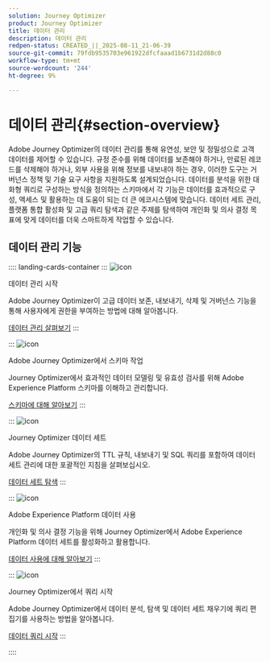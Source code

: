 ```yaml
---
solution: Journey Optimizer
product: Journey Optimizer
title: 데이터 관리
description: 데이터 관리
redpen-status: CREATED_||_2025-08-11_21-06-39
source-git-commit: 79fdb9535703e961922dfcfaaad1b6731d2d88c0
workflow-type: tm+mt
source-wordcount: '244'
ht-degree: 9%

---
```



# 데이터 관리{#section-overview}

Adobe Journey Optimizer의 데이터 관리를 통해 유연성, 보안 및 정밀성으로 고객 데이터를 제어할 수 있습니다. 규정 준수를 위해 데이터를 보존해야 하거나, 만료된 레코드를 삭제해야 하거나, 외부 사용을 위해 정보를 내보내야 하는 경우, 이러한 도구는 거버넌스 정책 및 기술 요구 사항을 지원하도록 설계되었습니다. 데이터를 분석을 위한 대화형 쿼리로 구성하는 방식을 정의하는 스키마에서 각 기능은 데이터를 효과적으로 구성, 액세스 및 활용하는 데 도움이 되는 더 큰 에코시스템에 맞습니다. 데이터 세트 관리, 플랫폼 통합 활성화 및 고급 쿼리 탐색과 같은 주제를 탐색하여 개인화 및 의사 결정 목표에 맞게 데이터를 더욱 스마트하게 작업할 수 있습니다.

## 데이터 관리 기능

:::: landing-cards-container
:::
![icon](https://cdn.experienceleague.adobe.com/icons/book.svg)

데이터 관리 시작

Adobe Journey Optimizer이 고급 데이터 보존, 내보내기, 삭제 및 거버넌스 기능을 통해 사용자에게 권한을 부여하는 방법에 대해 알아봅니다.

[데이터 관리 살펴보기](../using/data/gs-data.md)
:::

:::
![icon](https://cdn.experienceleague.adobe.com/icons/puzzle-piece.svg)

Adobe Journey Optimizer에서 스키마 작업

Journey Optimizer에서 효과적인 데이터 모델링 및 유효성 검사를 위해 Adobe Experience Platform 스키마를 이해하고 관리합니다.

[스키마에 대해 알아보기](../using/data/get-started-schemas.md)
:::

:::
![icon](https://cdn.experienceleague.adobe.com/icons/database.svg)

Journey Optimizer 데이터 세트

Adobe Journey Optimizer의 TTL 규칙, 내보내기 및 SQL 쿼리를 포함하여 데이터 세트 관리에 대한 포괄적인 지침을 살펴보십시오.

[데이터 세트 탐색](datasets-landing-page.md)
:::

:::
![icon](https://cdn.experienceleague.adobe.com/icons/bullseye.svg)

Adobe Experience Platform 데이터 사용

개인화 및 의사 결정 기능을 위해 Journey Optimizer에서 Adobe Experience Platform 데이터 세트를 활성화하고 활용합니다.

[데이터 사용에 대해 알아보기](../using/data/lookup-aep-data.md)
:::

:::
![icon](https://cdn.experienceleague.adobe.com/icons/chart-line.svg)

Journey Optimizer에서 쿼리 시작

Adobe Journey Optimizer에서 데이터 분석, 탐색 및 데이터 세트 채우기에 쿼리 편집기를 사용하는 방법을 알아봅니다.

[데이터 쿼리 시작](../using/data/get-started-queries.md)
:::

::::
